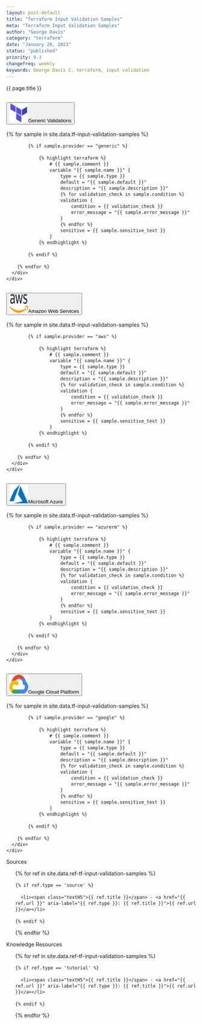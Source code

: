 ```yaml
---
layout: post-default
title: "Terraform Input Validation Samples"
meta: "Terraform Input Validation Samples"
author: "George Davis"
category: "terraform"
date: "January 20, 2023"
status: "published"
priority: 0.3
changefreq: weekly
keywords: George Davis C, terraform, input validation
---
```


<span class="textH4">{{ page.title }}</span>

<div class="accordion padding20" id="accordionExample">
  <div class="accordion-item">
    <h2 class="accordion-header" id="headingOne">
      <button class="accordion-button" type="button" data-bs-toggle="collapse" data-bs-target="#collapseOne" aria-expanded="true" aria-controls="collapseOne">
        <img src="/img/terraform.svg" alt="Terraform" width="50" height="50" class="padding5 col-lg-1 col-md-2 col-sm-2 d-xs-none"/><span class="strongTextH5">Generic Validations</span>
      </button>
    </h2>
    <div id="collapseOne" class="accordion-collapse collapse show" aria-labelledby="headingOne" data-bs-parent="#accordionExample">
      <div class="accordion-body">
        {% for sample in site.data.tf-input-validation-samples %}

            {% if sample.provider == "generic" %}
                        
                {% highlight terraform %}   
                    # {{ sample.comment }}
                    variable "{{ sample.name }}" {
                        type = {{ sample.type }}
                        default = "{{ sample.default }}"
                        description = "{{ sample.description }}"
                        {% for validation_check in sample.condition %}
                        validation {
                            condition = {{ validation_check }}
                            error_message = "{{ sample.error_message }}"
                        }
                        {% endfor %}
                        sensitive = {{ sample.sensitive_text }}
                    }
                {% endhighlight %}

            {% endif %}

        {% endfor %}
      </div>
    </div>
  </div>
  <div class="accordion-item">
    <h2 class="accordion-header" id="headingTwo">
      <button class="accordion-button collapsed aws-gradient" type="button" data-bs-toggle="collapse" data-bs-target="#collapseTwo" aria-expanded="false" aria-controls="collapseTwo">
        <img src="/img/aws.svg" alt="Amazon Web Services" width="50" height="50" class="padding5 col-lg-1 col-md-2 col-sm-2 d-xs-none"/><span class="strongTextH5">Amazon Web Services</span>
      </button>
    </h2>
    <div id="collapseTwo" class="accordion-collapse collapse" aria-labelledby="headingTwo" data-bs-parent="#accordionExample">
      <div class="accordion-body">
        {% for sample in site.data.tf-input-validation-samples %}

            {% if sample.provider == "aws" %}
                        
                {% highlight terraform %}   
                    # {{ sample.comment }}
                    variable "{{ sample.name }}" {
                        type = {{ sample.type }}
                        default = "{{ sample.default }}"
                        description = "{{ sample.description }}"
                        {% for validation_check in sample.condition %}
                        validation {
                            condition = {{ validation_check }}
                            error_message = "{{ sample.error_message }}"
                        }
                        {% endfor %}
                        sensitive = {{ sample.sensitive_text }}
                    }
                {% endhighlight %}

            {% endif %}

        {% endfor %}
      </div>
    </div>
  </div>
  <div class="accordion-item">
    <h2 class="accordion-header" id="headingThree">
      <button class="accordion-button collapsed azure-gradient" type="button" data-bs-toggle="collapse" data-bs-target="#collapseThree" aria-expanded="false" aria-controls="collapseThree">
        <img src="/img/azure.svg" alt="Microsoft Azure" width="50" height="50" class="padding5 col-lg-1 col-md-2 col-sm-2 d-xs-none"/><span class="strongTextH5">Microsoft Azure</span>
      </button>
    </h2>
    <div id="collapseThree" class="accordion-collapse collapse" aria-labelledby="headingThree" data-bs-parent="#accordionExample">
      <div class="accordion-body">
        {% for sample in site.data.tf-input-validation-samples %}

            {% if sample.provider == "azurerm" %}
                        
                {% highlight terraform %}   
                    # {{ sample.comment }}
                    variable "{{ sample.name }}" {
                        type = {{ sample.type }}
                        default = "{{ sample.default }}"
                        description = "{{ sample.description }}"
                        {% for validation_check in sample.condition %}
                        validation {
                            condition = {{ validation_check }}
                            error_message = "{{ sample.error_message }}"
                        }
                        {% endfor %}
                        sensitive = {{ sample.sensitive_text }}
                    }
                {% endhighlight %}

            {% endif %}

        {% endfor %}
      </div>
    </div>
  </div>
  <div class="accordion-item">
    <h2 class="accordion-header" id="headingFour">
      <button class="accordion-button collapsed gcp-gradient" type="button" data-bs-toggle="collapse" data-bs-target="#collapseFour" aria-expanded="false" aria-controls="collapseFour">
        <img src="/img/gcp.svg" alt="Google Cloud Platform" width="50" height="50" class="padding5 col-lg-1 col-md-2 col-sm-2 d-xs-none"/><span class="strongTextH5">Google Cloud Platform</span>
      </button>
    </h2>
    <div id="collapseFour" class="accordion-collapse collapse" aria-labelledby="headingFour" data-bs-parent="#accordionExample">
      <div class="accordion-body">
        {% for sample in site.data.tf-input-validation-samples %}

            {% if sample.provider == "google" %}
                        
                {% highlight terraform %}   
                    # {{ sample.comment }}
                    variable "{{ sample.name }}" {
                        type = {{ sample.type }}
                        default = "{{ sample.default }}"
                        description = "{{ sample.description }}"
                        {% for validation_check in sample.condition %}
                        validation {
                            condition = {{ validation_check }}
                            error_message = "{{ sample.error_message }}"
                        }
                        {% endfor %}
                        sensitive = {{ sample.sensitive_text }}
                    }
                {% endhighlight %}

            {% endif %}

        {% endfor %}
      </div>
    </div>
  </div>
</div>

<span class="textH4">Sources</span>

<ol>
  {% for ref in site.data.ref-tf-input-validation-samples %}

    {% if ref.type == 'source' %}

      <li><span class="textH5">{{ ref.title }}</span> - <a href="{{ ref.url }}" aria-label="{{ ref.type }}: {{ ref.title }}">{{ ref.url }}</a></li>

    {% endif %}

  {% endfor %}
</ol>

<span class="textH4">Knowledge Resources</span>
<ol>

  {% for ref in site.data.ref-tf-input-validation-samples %}

    {% if ref.type == 'tutorial' %}

      <li><span class="textH5">{{ ref.title }}</span> - <a href="{{ ref.url }}" aria-label="{{ ref.type }}: {{ ref.title }}">{{ ref.url }}</a></li>

    {% endif %}

  {% endfor %}
</ol>